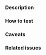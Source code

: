 ### Description
<!-- What does it do? -->

### How to test
<!-- How do i verify the functionality? -->

### Caveats
<!-- What else should you know? Does this affect something else? -->

### Related issues
<!-- What issue does this pull request address? -->

